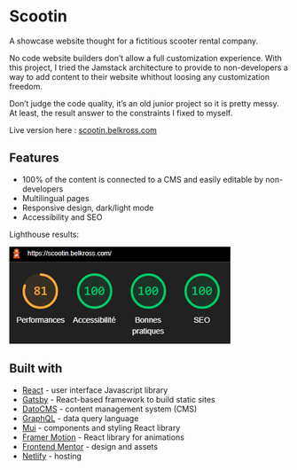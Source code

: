 # Scootin

A showcase website thought for a fictitious scooter rental company.

No code website builders don’t allow a full customization experience. With this project, I tried the Jamstack architecture to provide to non-developers a way to add content to their website whithout
loosing any customization freedom.

Don’t judge the code quality, it’s an old junior project so it is pretty messy. At least, the result answer to the constraints I fixed to myself.

Live version here : [scootin.belkross.com](https://scootin.belkross.com/)

## Features

- 100% of the content is connected to a CMS and easily editable by non-developers
- Multilingual pages
- Responsive design, dark/light mode
- Accessibility and SEO

Lighthouse results:

![Lighthouse diagrams](./src/assets//images/lighthouse-scootin.png)

## Built with

- [React](https://reactjs.org/) - user interface Javascript library
- [Gatsby](https://www.gatsbyjs.com/) - React-based framework to build static sites
- [DatoCMS](https://www.datocms.com/) - content management system (CMS)
- [GraphQL](https://graphql.org/) - data query language
- [Mui](https://mui.com/) - components and styling React library
- [Framer Motion](https://www.framer.com/motion/) - React library for animations
- [Frontend Mentor](https://www.frontendmentor.io/home) - design and assets
- [Netlify](https://www.netlify.com/) - hosting
